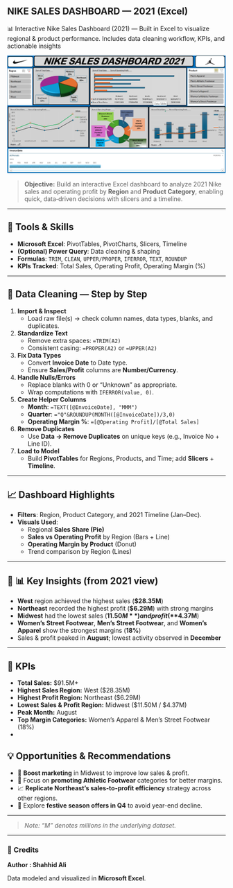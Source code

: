 ## NIKE SALES DASHBOARD — 2021 (Excel)
📊 Interactive Nike Sales Dashboard (2021) — Built in Excel to visualize regional &amp; product performance.  Includes data cleaning workflow, KPIs, and actionable insights




![Dashboard Preview](Snapshot_Dashboard.png)

> **Objective:** Build an interactive Excel dashboard to analyze 2021 Nike sales and operating profit by **Region** and **Product Category**, enabling quick, data‑driven decisions with slicers and a timeline.

---

## 🧰 Tools & Skills
- **Microsoft Excel**: PivotTables, PivotCharts, Slicers, Timeline
- **(Optional) Power Query**: Data cleaning & shaping
- **Formulas**: `TRIM`, `CLEAN`, `UPPER/PROPER`, `IFERROR`, `TEXT`, `ROUNDUP`
- **KPIs Tracked**: Total Sales, Operating Profit, Operating Margin (%)

---

## 🧽 Data Cleaning — Step by Step

1. **Import & Inspect**
   - Load raw file(s) → check column names, data types, blanks, and duplicates.
2. **Standardize Text**
   - Remove extra spaces: `=TRIM(A2)`  
   - Consistent casing: `=PROPER(A2)` or `=UPPER(A2)`
3. **Fix Data Types**
   - Convert **Invoice Date** to Date type.  
   - Ensure **Sales/Profit** columns are **Number/Currency**.
4. **Handle Nulls/Errors**
   - Replace blanks with 0 or “Unknown” as appropriate.  
   - Wrap computations with `IFERROR(value, 0)`.
5. **Create Helper Columns**
   - **Month**: `=TEXT([@InvoiceDate], "MMM")`  
   - **Quarter**: `="Q"&ROUNDUP(MONTH([@InvoiceDate])/3,0)`  
   - **Operating Margin %**: `=[@Operating Profit]/[@Total Sales]`
6. **Remove Duplicates**
   - Use **Data → Remove Duplicates** on unique keys (e.g., Invoice No + Line ID).
7. **Load to Model**
   - Build **PivotTables** for Regions, Products, and Time; add **Slicers** + **Timeline**.

---

## 📈 Dashboard Highlights
- **Filters**: Region, Product Category, and 2021 Timeline (Jan–Dec).  
- **Visuals Used**:  
  - Regional **Sales Share (Pie)**  
  - **Sales vs Operating Profit** by Region (Bars + Line)  
  - **Operating Margin by Product** (Donut)  
  - Trend comparison by Region (Lines)

---

## 🔎 📊 Key Insights (from 2021 view)

- **West** region achieved the highest sales (**$28.35M**)  
- **Northeast** recorded the highest profit (**$6.29M**) with strong margins  
- **Midwest** had the lowest sales (**$11.50M**) and profit (**$4.37M**)  
- **Women’s Street Footwear**, **Men’s Street Footwear**, and **Women’s Apparel** show the strongest margins (**18%**)  
- Sales & profit peaked in **August**; lowest activity observed in **December**  

---

## 📌 KPIs
- **Total Sales:** $91.5M+  
- **Highest Sales Region:** West ($28.35M)  
- **Highest Profit Region:** Northeast ($6.29M)  
- **Lowest Sales & Profit Region:** Midwest ($11.50M / $4.37M)  
- **Peak Month:** August  
- **Top Margin Categories:** Women’s Apparel & Men’s Street Footwear (18%)
- 
## 💡 Opportunities & Recommendations
- 📍 **Boost marketing** in Midwest to improve low sales & profit.  
- 👟 Focus on **promoting Athletic Footwear** categories for better margins.  
- 📈 **Replicate Northeast’s sales-to-profit efficiency** strategy across other regions.  
- 🎯 Explore **festive season offers in Q4** to avoid year-end decline.
---

> *Note: “M” denotes millions in the underlying dataset.*

---


### 🙌 Credits
**Author : Shahhid Ali**

Data modeled and visualized in **Microsoft Excel**.
